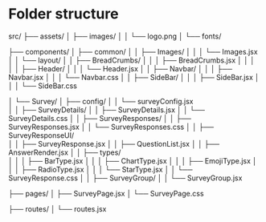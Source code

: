 # Folder structure

src/
├── assets/
│   ├── images/
│   │   └── logo.png
│   └── fonts/                 

├── components/
│   ├── common/
│   │   ├── Images/
│   │   │   └── Images.jsx
│   │   └── layout/
│   │       ├── BreadCrumbs/
│   │       │   ├── BreadCrumbs.jsx
│   │       │   
│   │       ├── Header/
│   │       │   └── Header.jsx
│   │       ├── Navbar/
│   │       │   ├── Navbar.jsx
│   │       │   └── Navbar.css
│   │       ├── SideBar/
│   │       │   ├── SideBar.jsx
│   │       │   └── SideBar.css

│   └── Survey/
│       ├── config/
│       │   └── surveyConfig.jsx          
│
│       ├── SurveyDetails/
│       │   ├── SurveyDetails.jsx
│       │   └── SurveyDetails.css
│
│       ├── SurveyResponses/
│       │   ├── SurveyResponses.jsx
│       │   └── SurveyResponses.css
│
│       ├── SurveyResponseUI/            
│       │   ├── SurveyResponse.jsx
│       │   ├── QuestionList.jsx
│       │   ├── AnswerRender.jsx
│       │   ├── types/                   
│       │   │   ├── BarType.jsx
│       │   │   ├── ChartType.jsx
│       │   │   ├── EmojiType.jsx
│       │   │   ├── RadioType.jsx
│       │   │   └── StarType.jsx
│       │   └── SurveyResponse.css
│
│       ├── SurveyGroup/
│       │   └── SurveyGroup.jsx         

├── pages/
│   ├── SurveyPage.jsx
│   └── SurveyPage.css

├── routes/
│   └── routes.jsx
                             
